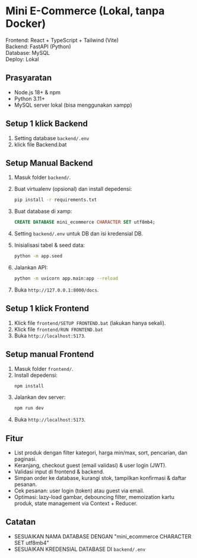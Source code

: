 # Mini E-Commerce (Lokal, tanpa Docker)

Frontend: React + TypeScript + Tailwind (Vite)  
Backend: FastAPI (Python)  
Database: MySQL  
Deploy: Lokal

## Prasyaratan
- Node.js 18+ & npm
- Python 3.11+
- MySQL server lokal (bisa menggunakan xampp)


## Setup 1 klick Backend
1. Setting database `backend/.env`
2. klick file Backend.bat


## Setup Manual Backend
1. Masuk folder `backend/`.
2. Buat virtualenv (opsional) dan install depedensi:
   ```bash
   pip install -r requirements.txt
   ```
3. Buat database di xamp:
   ```sql
   CREATE DATABASE mini_ecommerce CHARACTER SET utf8mb4;
   ```
4. Setting `backend/.env` untuk DB dan isi kredensial DB.

5. Inisialisasi tabel & seed data:
   ```bash
   python -m app.seed
   ```
6. Jalankan API:
   ```bash
   python -m uvicorn app.main:app --reload
   ```
7. Buka `http://127.0.0.1:8000/docs`.


## Setup 1 klick Frontend
1. Klick file `frontend/SETUP FRONTEND.bat` (lakukan hanya sekali).
2. Klick file `frontend/RUN FRONTEND.bat`
3. Buka `http://localhost:5173`.


## Setup manual Frontend
1. Masuk folder `frontend/`.
2. Install depedensi:
   ```bash
   npm install
   ```
3. Jalankan dev server:
   ```bash
   npm run dev
   ```
4. Buka `http://localhost:5173`.


## Fitur
- List produk dengan filter kategori, harga min/max, sort, pencarian, dan paginasi.
- Keranjang, checkout guest (email validasi) & user login (JWT).
- Validasi input di frontend & backend.
- Simpan order ke database, kurangi stok, tampilkan konfirmasi & daftar pesanan.
- Cek pesanan: user login (token) atau guest via email.
- Optimasi: lazy-load gambar, debouncing filter, memoization kartu produk, state management via Context + Reducer.

## Catatan
- SESUAIKAN NAMA DATABASE DENGAN "mini_ecommerce CHARACTER SET utf8mb4"
- SESUAIKAN KREDENSIAL DATABASE DI `backend/.env`